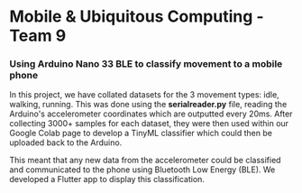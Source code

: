 # Mobile & Ubiquitous Computing - Team 9  
### Using Arduino Nano 33 BLE to classify movement to a mobile phone  

In this project, we have collated datasets for the 3 movement types: idle, walking, running. This was done using the **serialreader.py** file, reading the Arduino's accelerometer coordinates which are outputted every 20ms. After collecting 3000+ samples for each dataset, they were then used within our Google Colab page to develop a TinyML classifier which could then be uploaded back to the Arduino.

This meant that any new data from the accelerometer could be classified and communicated to the phone using Bluetooth Low Energy (BLE). We developed a Flutter app to display this classification. 
